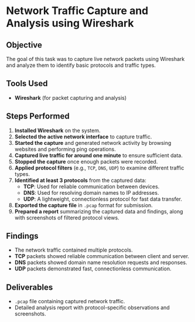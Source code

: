 # Network Traffic Capture and Analysis using Wireshark

## Objective
The goal of this task was to capture live network packets using Wireshark and analyze them to identify basic protocols and traffic types.

## Tools Used
- **Wireshark** (for packet capturing and analysis)

## Steps Performed
1. **Installed Wireshark** on the system.
2. **Selected the active network interface** to capture traffic.
3. **Started the capture** and generated network activity by browsing websites and performing ping operations.
4. **Captured live traffic for around one minute** to ensure sufficient data.
5. **Stopped the capture** once enough packets were recorded.
6. **Applied protocol filters** (e.g., `TCP`, `DNS`, `UDP`) to examine different traffic types.
7. **Identified at least 3 protocols** from the captured data:
   - **TCP**: Used for reliable communication between devices.
   - **DNS**: Used for resolving domain names to IP addresses.
   - **UDP**: A lightweight, connectionless protocol for fast data transfer.
8. **Exported the capture file** in `.pcap` format for submission.
9. **Prepared a report** summarizing the captured data and findings, along with screenshots of filtered protocol views.

## Findings
- The network traffic contained multiple protocols.
- **TCP** packets showed reliable communication between client and server.
- **DNS** packets showed domain name resolution requests and responses.
- **UDP** packets demonstrated fast, connectionless communication.

## Deliverables
- `.pcap` file containing captured network traffic.
- Detailed analysis report with protocol-specific observations and screenshots.
